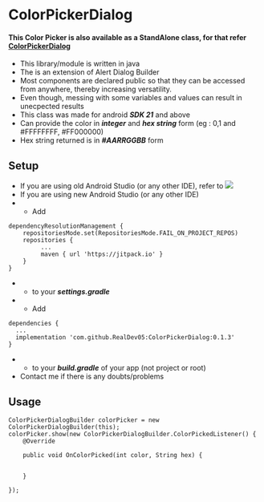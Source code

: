 # ColorPickerDialog
#### This Color Picker is also available as a StandAlone class, for that refer [ColorPickerDialog](https://github.com/RealDev05/ColorPickerDialogStandAlone.git)
- This library/module is written in java
- The is an extension of Alert Dialog Builder
- Most components are declared public so that they can be accessed from anywhere, thereby increasing versatility.
- Even though, messing with some variables and values can result in unecpected results
- This class was made for android ***SDK 21*** and above
- Can provide the color in ***integer*** and ***hex string*** form (eg : 0,1 and #FFFFFFFF, #FF000000)
- Hex string returned is in ***#AARRGGBB*** form 
## Setup
- If you are using old Android Studio (or any other IDE), refer to [![](https://jitpack.io/v/RealDev05/ColorPickerDialog.svg)](https://jitpack.io/#RealDev05/ColorPickerDialog)
- If you are using new Android Studio (or any other IDE)
- - Add 
```
dependencyResolutionManagement {
    repositoriesMode.set(RepositoriesMode.FAIL_ON_PROJECT_REPOS)
    repositories {
         ...
         maven { url 'https://jitpack.io' }
    }
}
``` 
- - to your ***settings.gradle***
- - Add 
```
dependencies { 
  ...
  implementation 'com.github.RealDev05:ColorPickerDialog:0.1.3'
}
``` 
- - to your ***build.gradle*** of your app (not project or root)
- Contact me if there is any doubts/problems
## Usage
```
ColorPickerDialogBuilder colorPicker = new ColorPickerDialogBuilder(this);
colorPicker.show(new ColorPickerDialogBuilder.ColorPickedListener() {
    @Override
    
    public void OnColorPicked(int color, String hex) {
            
            
    }
    
});
```
